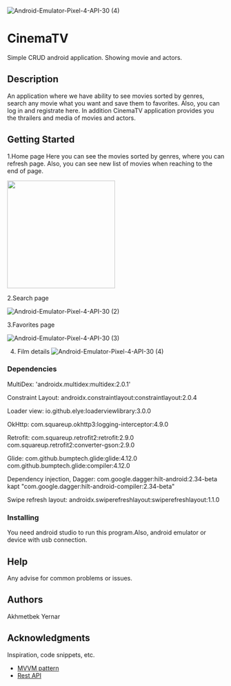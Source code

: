 ![Android-Emulator-Pixel-4-API-30 (4)](https://user-images.githubusercontent.com/63552682/128814229-8fc4a614-ecd7-4b5d-b780-98715fad9d62.gif)
# CinemaTV

Simple CRUD android application. Showing movie and actors.

## Description

An application where we have ability to see movies sorted by genres, search any movie what you want and save them to favorites. Also, you can log in and registrate here. In addition CinemaTV application provides you the thrailers and media of movies and actors.

## Getting Started

1.Home page
Here you can see the movies sorted by genres, where you can refresh page. Also, you can see new list of movies when reaching to the end of page.

<img src="https://user-images.githubusercontent.com/63552682/128704036-ae5f2c41-a90e-4a54-a9a7-62dd43154977.gif" width="250">

2.Search page

![Android-Emulator-Pixel-4-API-30 (2)](https://user-images.githubusercontent.com/63552682/128807406-b3aac4d0-6579-4211-8954-b6579d66ef52.gif)

3.Favorites page

![Android-Emulator-Pixel-4-API-30 (3)](https://user-images.githubusercontent.com/63552682/128811145-c10122c1-c681-4c08-a81e-f8a9126eabd2.gif)

4. Film details
![Android-Emulator-Pixel-4-API-30 (4)](https://user-images.githubusercontent.com/63552682/128814219-e08861c0-299e-4b65-9970-0c20f8b7d180.gif)


### Dependencies
MultiDex: 'androidx.multidex:multidex:2.0.1'

Constraint Layout: androidx.constraintlayout:constraintlayout:2.0.4

Loader view: io.github.elye:loaderviewlibrary:3.0.0

OkHttp: com.squareup.okhttp3:logging-interceptor:4.9.0

Retrofit: com.squareup.retrofit2:retrofit:2.9.0 
         com.squareup.retrofit2:converter-gson:2.9.0
         
Glide: com.github.bumptech.glide:glide:4.12.0
      com.github.bumptech.glide:compiler:4.12.0
      
Dependency injection, Dagger: com.google.dagger:hilt-android:2.34-beta
                              kapt "com.google.dagger:hilt-android-compiler:2.34-beta"
                              
Swipe refresh layout: androidx.swiperefreshlayout:swiperefreshlayout:1.1.0                              


### Installing

You need android studio to run this program.Also, android emulator or device with usb connection.

## Help

Any advise for common problems or issues.

## Authors

Akhmetbek Yernar


## Acknowledgments

Inspiration, code snippets, etc.
* [MVVM pattern](https://developer.android.com/jetpack/guide?gclid=CjwKCAjwpMOIBhBAEiwAy5M6YKQEZH1f_Ygq6RR1lIkasck9bYtZ9IAwNsk74pj7EVUJIGM3_SfBKRoC6V0QAvD_BwE&gclsrc=aw.ds)
* [Rest API](https://searchapparchitecture.techtarget.com/definition/RESTful-API)

